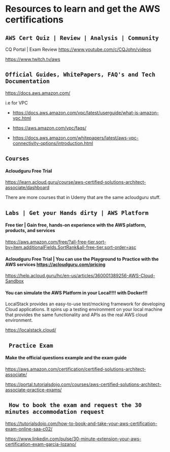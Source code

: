 # Resources to learn and get the AWS certifications


## ` AWS Cert Quiz | Review | Analysis | Community ` 

CQ Portal | Exam Review
https://www.youtube.com/c/CQJohn/videos


https://www.twitch.tv/aws


## ` Official Guides, WhitePapers, FAQ's and Tech Documentation `

https://docs.aws.amazon.com/

i.e for VPC

* https://docs.aws.amazon.com/vpc/latest/userguide/what-is-amazon-vpc.html

* https://aws.amazon.com/vpc/faqs/

* https://docs.aws.amazon.com/whitepapers/latest/aws-vpc-connectivity-options/introduction.html

## ` Courses `

#### Acloudguru Free Trial 

https://learn.acloud.guru/course/aws-certified-solutions-architect-associate/dashboard

There are more courses that in Udemy that are the same acloudguru stuff.


## ` Labs | Get your Hands dirty | AWS Platform `

####  Free tier | Gain free, hands-on experience with the AWS platform, products, and services

https://aws.amazon.com/free/?all-free-tier.sort-by=item.additionalFields.SortRank&all-free-tier.sort-order=asc


#### Acloudguru Free Trial |  You can use the Playground to Practice with the AWS services https://acloudguru.com/pricing

https://help.acloud.guru/hc/en-us/articles/360001389256-AWS-Cloud-Sandbox


#### You can simulate the AWS Platform in your Local!!!! with Docker!!!
LocalStack provides an easy-to-use test/mocking framework for developing Cloud applications. It spins up a testing environment on your local machine that provides the same functionality and APIs as the real AWS cloud environment. 

https://localstack.cloud/


## ` Practice Exam`

#### Make the official questions example and the exam guide

https://aws.amazon.com/certification/certified-solutions-architect-associate/

https://portal.tutorialsdojo.com/courses/aws-certified-solutions-architect-associate-practice-exams/


## ` How to book the exam and request the 30 minutes accommodation request`

https://tutorialsdojo.com/how-to-book-and-take-your-aws-certification-exam-online-saa-c02/

https://www.linkedin.com/pulse/30-minute-extension-your-aws-certification-exam-garcia-lozano/

